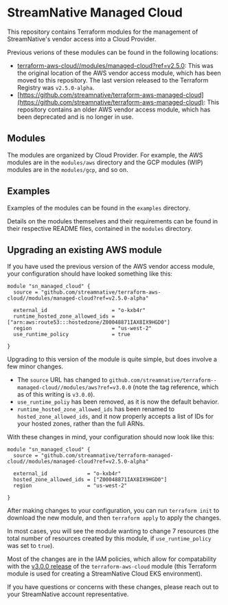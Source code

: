 # StreamNative Managed Cloud
This repository contains Terraform modules for the management of StreamNative's vendor access into a Cloud Provider.

Previous verions of these modules can be found in the following locations:
- [terraform-aws-cloud//modules/managed-cloud?ref=v2.5.0](https://github.com/streamnative/terraform-aws-cloud/tree/v2.5.0-alpha/modules/managed-cloud): This was the original location of the AWS vendor access module, which has been moved to this repository. The last version released to the Terraform Registry was `v2.5.0-alpha`.
- [https://github.com/streamnative/terraform-aws-managed-cloud](https://github.com/streamnative/terraform-aws-managed-cloud): This repository contains an older AWS vendor access module, which has been deprecated and is no longer in use.

## Modules
The modules are organized by Cloud Provider. For example, the AWS modules are in the `modules/aws` directory and the GCP modules (WIP) modules are in the `modules/gcp`, and so on.

## Examples
Examples of the modules can be found in the `examples` directory.

Details on the modules themselves and their requirements can be found in their respective README files, contained in the `modules` directory.

## Upgrading an existing AWS module
If you have used the previous version of the AWS vendor access module, your configuration should have looked something like this:

```hcl
module "sn_managed_cloud" {
  source = "github.com/streamnative/terraform-aws-cloud//modules/managed-cloud?ref=v2.5.0-alpha"

  external_id                     = "o-kxb4r"
  runtime_hosted_zone_allowed_ids = ["arn:aws:route53:::hostedzone/Z00048871IAX8IX9HGD0"]
  region                          = "us-west-2"
  use_runtime_policy              = true

}
```

Upgrading to this version of the module is quite simple, but does involve a few minor changes.

- The `source` URL has changed to `github.com/streamnative/terraform--managed-cloud//modules/aws?ref=v3.0.0` (note the tag reference, which as of this writing is `v3.0.0`).
- `use_runtime_poliy` has been removed, as it is now the default behavior.
- `runtime_hosted_zone_allowed_ids` has been renamed to `hosted_zone_allowed_ids`, and it now properly accepts a list of IDs for your hosted zones, rather than the full ARNs.

With these changes in mind, your configuration should now look like this:

```hcl
module "sn_managed_cloud" {
  source = "github.com/streamnative/terraform-managed-cloud//modules/managed-cloud?ref=v2.5.0-alpha"

  external_id             = "o-kxb4r"
  hosted_zone_allowed_ids = ["Z00048871IAX8IX9HGD0"]
  region                  = "us-west-2"

}
```

After making changes to your configuration, you can run `terraform init` to download the new module, and then `terraform apply` to apply the changes. 

In most cases, you will see the module wanting to change 7 resources (the total number of resources created by this module, if `use_runtime_policy` was set to `true`).

Most of the changes are in the IAM policies, which allow for compatability with the [v3.0.0 release](https://github.com/streamnative/terraform-aws-cloud/pull/91) of the `terraform-aws-cloud` module (this Terraform module is used for creating a StreamNative Cloud EKS environment).

If you have questions or concerns with these changes, please reach out to your StreamNative account representative.